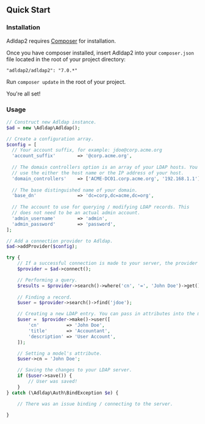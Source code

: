## Quick Start

### Installation

Adldap2 requires [Composer](https://getcomposer.org/) for installation.

Once you have composer installed, insert Adldap2 into your `composer.json` file located in the root of your project directory:

```
"adldap2/adldap2": "7.0.*"
```

Run `composer update` in the root of your project.

You're all set!

### Usage

```php
// Construct new Adldap instance.
$ad = new \Adldap\Adldap();

// Create a configuration array.
$config = [
  // Your account suffix, for example: jdoe@corp.acme.org
  'account_suffix'        => '@corp.acme.org',
  
  // The domain controllers option is an array of your LDAP hosts. You can
  // use the either the host name or the IP address of your host.
  'domain_controllers'    => ['ACME-DC01.corp.acme.org', '192.168.1.1'],
  
  // The base distinguished name of your domain.
  'base_dn'               => 'dc=corp,dc=acme,dc=org',
  
  // The account to use for querying / modifying LDAP records. This
  // does not need to be an actual admin account.
  'admin_username'        => 'admin',
  'admin_password'        => 'password',
];

// Add a connection provider to Adldap.
$ad->addProvider($config);

try {
    // If a successful connection is made to your server, the provider will be returned.
    $provider = $ad->connect();

    // Performing a query.
    $results = $provider->search()->where('cn', '=', 'John Doe')->get();
    
    // Finding a record.
    $user = $provider->search()->find('jdoe');

    // Creating a new LDAP entry. You can pass in attributes into the make methods.
    $user =  $provider->make()->user([
        'cn'          => 'John Doe',
        'title'       => 'Accountant',
        'description' => 'User Account',
    ]);

    // Setting a model's attribute.
    $user->cn = 'John Doe';

    // Saving the changes to your LDAP server.
    if ($user->save()) {
        // User was saved!
    }
} catch (\Adldap\Auth\BindException $e) {

    // There was an issue binding / connecting to the server.

}
```
